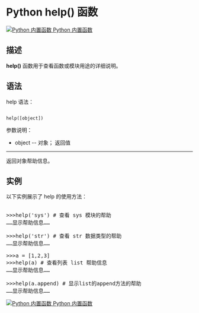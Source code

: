 Python help() 函数
================

 [![Python 内置函数](../images/up.gif)
 Python 内置函数](python-built-in-functions.html)


  描述
--

 **help()** 函数用于查看函数或模块用途的详细说明。

 语法
--

 help 语法：

 
```

help([object])

```

  参数说明：

  * object -- 对象；
  返回值
---

 返回对象帮助信息。

 实例
--

 以下实例展示了 help 的使用方法：

  <pre>

>>>help('sys') # 查看 sys 模块的帮助
……显示帮助信息……
 
>>>help('str') # 查看 str 数据类型的帮助
……显示帮助信息……
 
>>>a = [1,2,3]
>>>help(a) # 查看列表 list 帮助信息
……显示帮助信息……
 
>>>help(a.append) # 显示list的append方法的帮助
……显示帮助信息……
</pre>

 [![Python 内置函数](../images/up.gif)
 Python 内置函数](python-built-in-functions.html)